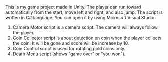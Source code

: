 This is my game project made in Unity.
The player can run toward automatically from the start, move left and right, and also jump.
The script is written in C# language. You can open it by using Microsoft Visual Studio.

1. Camera Motor script is a camera script. The camera will always follow the player.
2. Coin Collector script is about detection on coin when the player collects the coin. It will be gone and score will be increase by 10.
3. Coin Control script is used for rotating gold coins only.
4. Death Menu script (shows "game over" or "you won").
